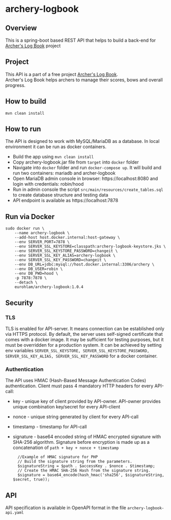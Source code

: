 archery-logbook
=================================

## Overview

This is a spring-boot based REST API that helps to build a back-end for [Archer's Log Book](https://roundkick.nz/) project

## Project

This API is a part of a free project [Archer's Log Book](https://roundkick.nz/).  
Archer's Log Book helps archers to manage their scores, bows and overall progress.

## How to build

    mvn clean install

## How to run

The API is designed to work with MySQL/MariaDB as a database. In local environment it can be run as docker containers.

- Build the app using `mvn clean install`
- Copy archery-logbook.jar file from `target` into `docker` folder
- Navigate into `docker` folder and run `docker-compose up`. It will build and run two containers: mariadb and archer-logbook
- Open MariaDB admin console in browser: https://localhost:8080 and login with credentials: robin/hood
- Run in admin console the script `src/main/resources/create_tables.sql` to create database structure and testing data
- API endpoint is available as https://localhost:7878 

## Run via Docker

    sudo docker run \
        --name archery-logbook \
        --add-host host.docker.internal:host-gateway \
        --env SERVER_PORT=7878 \
        --env SERVER_SSL_KEYSTORE=classpath:archery-logbook-keystore.jks \
        --env SERVER_SSL_KEYSTORE_PASSWORD=changeit \
        --env SERVER_SSL_KEY_ALIAS=archery-logbook \
        --env SERVER_SSL_KEY_PASSWORD=changeit \
        --env DB_URL=jdbc:mysql://host.docker.internal:3306/archery \
        --env DB_USER=robin \
        --env DB_PWD=hood \
        -p 7878:7878 \
        --detach \
        eurohlam/archery-logbook:1.0.4

## Security

### TLS
TLS is enabled for API-server. It means connection can be established only via HTTPS protocol. By default, the server uses
self-signed certificate that comes with a docker image. It may be sufficient for testing purposes, but it must be overridden for
a production system. It can be achieved by setting env variables 
`SERVER_SSL_KEYSTORE, SERVER_SSL_KEYSTORE_PASSWORD, SERVER_SSL_KEY_ALIAS, SERVER_SSL_KEY_PASSWORD` for a docker container.

### Authentication
The API uses HMAC (Hash-Based Message Authentication Codes) authentication. Client must pass 4 mandatory HTTP headers for every API-call:
- key - unique key of client provided by API-owner. API-owner provides unique combination key/secret for every API-client
- nonce - unique string generated by client for every API-call
- timestamp - timestamp for API-call
- signature - base64 encoded string of HMAC encrypted signature with SHA-256 algorithm. Signature before encryption is made up as
a concatenation of `path + key + nonce + timestamp`


        //Example of HMAC signature for PHP
        // Build the signature string from the parameters.
        $signatureString = $path . $accessKey . $nonce . $timestamp;
        // Create the HMAC SHA-256 Hash from the signature string.
        $signature = base64_encode(hash_hmac('sha256', $signatureString, $secret, true));

## API

API specification is available in OpenAPI format in the file `archery-logbook-api.yaml`
